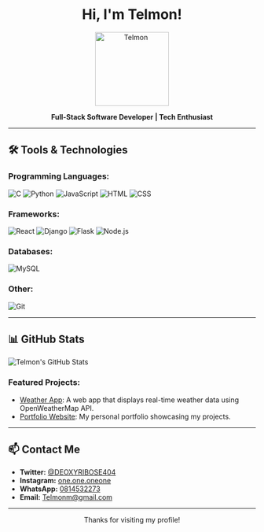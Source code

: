 <h1 align="center">Hi, I'm Telmon!</h1>

<p align="center">
  <img src="https://avatars.githubusercontent.com/your-username" width="150" height="150" alt="Telmon">
</p>

<p align="center">
  <strong>Full-Stack Software Developer | Tech Enthusiast</strong>
</p>

---

## 🛠️ Tools & Technologies

### Programming Languages:
![C](https://img.shields.io/badge/-C-00599C?style=flat&logo=c&logoColor=white)
![Python](https://img.shields.io/badge/-Python-3776AB?style=flat&logo=python&logoColor=white)
![JavaScript](https://img.shields.io/badge/-JavaScript-F7DF1E?style=flat&logo=javascript&logoColor=black)
![HTML](https://img.shields.io/badge/-HTML5-E34F26?style=flat&logo=html5&logoColor=white)
![CSS](https://img.shields.io/badge/-CSS3-1572B6?style=flat&logo=css3&logoColor=white)

### Frameworks:
![React](https://img.shields.io/badge/-React-61DAFB?style=flat&logo=react&logoColor=black)
![Django](https://img.shields.io/badge/-Django-092E20?style=flat&logo=django&logoColor=white)
![Flask](https://img.shields.io/badge/-Flask-000000?style=flat&logo=flask&logoColor=white)
![Node.js](https://img.shields.io/badge/-Node.js-339933?style=flat&logo=node.js&logoColor=white)

### Databases:
![MySQL](https://img.shields.io/badge/-MySQL-4479A1?style=flat&logo=mysql&logoColor=white)

### Other:
![Git](https://img.shields.io/badge/-Git-F05032?style=flat&logo=git&logoColor=white)


---

## 📊 GitHub Stats
![Telmon's GitHub Stats](https://github-readme-stats.vercel.app/api?username=telmon95&show_icons=true&theme=radical)

### Featured Projects:
- [Weather App](https://github.com/telmon95/weather-app): A web app that displays real-time weather data using OpenWeatherMap API.
- [Portfolio Website](https://www.telmon95.com): My personal portfolio showcasing my projects.

---

## 📫 Contact Me
- **Twitter:** [@DEOXYRIBOSE404](https://twitter.com/DEOXYRIBOSE404)
- **Instagram:** [one.one.oneone](https://www.instagram.com/one.one.oneone)
- **WhatsApp:** [0814532273](https://wa.me/0814532273)
- **Email:** [Telmonm@gmail.com](mailto:Telmonm@gmail.com)

---

<p align="center">Thanks for visiting my profile!</p>
